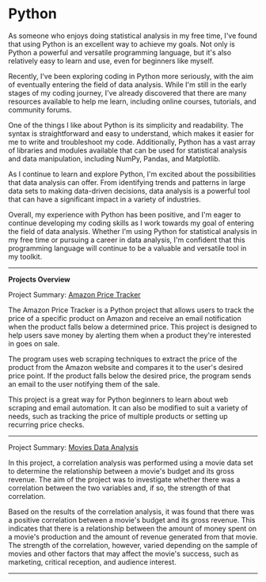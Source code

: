 # Python
As someone who enjoys doing statistical analysis in my free time, I've found that using Python is an excellent way to achieve my goals. Not only is Python a powerful and versatile programming language, but it's also relatively easy to learn and use, even for beginners like myself.

Recently, I've been exploring coding in Python more seriously, with the aim of eventually entering the field of data analysis. While I'm still in the early stages of my coding journey, I've already discovered that there are many resources available to help me learn, including online courses, tutorials, and community forums.

One of the things I like about Python is its simplicity and readability. The syntax is straightforward and easy to understand, which makes it easier for me to write and troubleshoot my code. Additionally, Python has a vast array of libraries and modules available that can be used for statistical analysis and data manipulation, including NumPy, Pandas, and Matplotlib.

As I continue to learn and explore Python, I'm excited about the possibilities that data analysis can offer. From identifying trends and patterns in large data sets to making data-driven decisions, data analysis is a powerful tool that can have a significant impact in a variety of industries.

Overall, my experience with Python has been positive, and I'm eager to continue developing my coding skills as I work towards my goal of entering the field of data analysis. Whether I'm using Python for statistical analysis in my free time or pursuing a career in data analysis, I'm confident that this programming language will continue to be a valuable and versatile tool in my toolkit.

------------------------------------------------------------------------------------------------------------------------------------------------------------------------

**Projects Overview**

Project Summary: [Amazon Price Tracker](https://github.com/Aff1nity/Python/blob/main/amazon_price_tracker.py)

The Amazon Price Tracker is a Python project that allows users to track the price of a specific product on Amazon and receive an email notification when the product falls below a determined price. This project is designed to help users save money by alerting them when a product they're interested in goes on sale.

The program uses web scraping techniques to extract the price of the product from the Amazon website and compares it to the user's desired price point. If the product falls below the desired price, the program sends an email to the user notifying them of the sale.

This project is a great way for Python beginners to learn about web scraping and email automation. It can also be modified to suit a variety of needs, such as tracking the price of multiple products or setting up recurring price checks.

------------------------------------------------------------------------------------------------------------------------------------------------------------------------

Project Summary: [Movies Data Analysis](https://github.com/Aff1nity/Python/blob/main/correlation_movies.py)

In this project, a correlation analysis was performed using a movie data set to determine the relationship between a movie's budget and its gross revenue. The aim of the project was to investigate whether there was a correlation between the two variables and, if so, the strength of that correlation.

Based on the results of the correlation analysis, it was found that there was a positive correlation between a movie's budget and its gross revenue. This indicates that there is a relationship between the amount of money spent on a movie's production and the amount of revenue generated from that movie. The strength of the correlation, however, varied depending on the sample of movies and other factors that may affect the movie's success, such as marketing, critical reception, and audience interest.

------------------------------------------------------------------------------------------------------------------------------------------------------------------------









